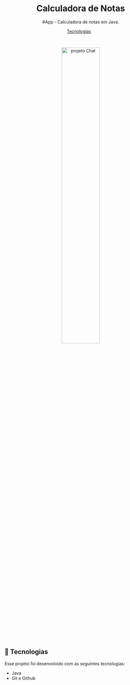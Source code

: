 <h1 align="center"> Calculadora de Notas  </h1>

<p align="center">
#App - Calculadora de notas em Java. <br/>
</p>

<p align="center">
  <a href="#-tecnologias">Tecnologias</a>&nbsp;&nbsp;&nbsp;
</p>

<br>

<p align="center">
  <img alt="projeto Chat" src=".github/locadora.png" width="50%">
</p>

## 🚀 Tecnologias

Esse projeto foi desenvolvido com as seguintes tecnologias:

- Java
- Git e Github
